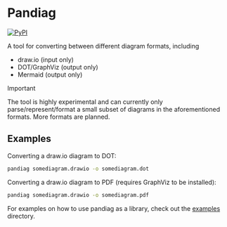 # Pandiag

[![PyPI](https://img.shields.io/pypi/v/pandiag)](https://pypi.org/project/pandiag)

A tool for converting between different diagram formats, including

- draw.io (input only)
- DOT/GraphViz (output only)
- Mermaid (output only)

> [!IMPORTANT]
> The tool is highly experimental and can currently only parse/represent/format a small subset of diagrams in the aforementioned formats. More formats are planned.

## Examples

Converting a draw.io diagram to DOT:

```sh
pandiag somediagram.drawio -o somediagram.dot
```

Converting a draw.io diagram to PDF (requires GraphViz to be installed):

```sh
pandiag somediagram.drawio -o somediagram.pdf
```

For examples on how to use pandiag as a library, check out the [examples](examples) directory.
